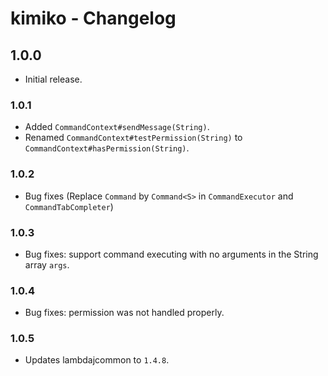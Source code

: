 # kimiko - Changelog

## 1.0.0

 - Initial release.

### 1.0.1
 
 - Added `CommandContext#sendMessage(String)`.
 - Renamed `CommandContext#testPermission(String)` to `CommandContext#hasPermission(String)`.
 
### 1.0.2

 - Bug fixes (Replace `Command` by `Command<S>` in `CommandExecutor` and `CommandTabCompleter`)
 
### 1.0.3

 - Bug fixes: support command executing with no arguments in the String array `args`.
 
### 1.0.4

 - Bug fixes: permission was not handled properly.
 
### 1.0.5

 - Updates lambdajcommon to `1.4.8`.